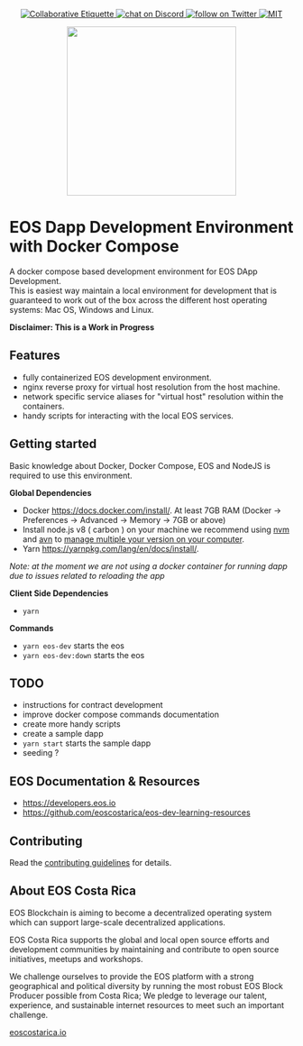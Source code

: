 <p align="center">
	</a>
	<a href="https://git.io/col">
		<img src="https://img.shields.io/badge/%E2%9C%93-collaborative_etiquette-brightgreen.svg" alt="Collaborative Etiquette">
	</a>
	<a href="https://discord.gg/bBpQHym">
		<img src="https://img.shields.io/discord/447118387118735380.svg?logo=discord" alt="chat on Discord">
	</a>
	<a href="https://twitter.com/intent/follow?screen_name=eoscostarica">
		<img src="https://img.shields.io/twitter/follow/eoscostarica.svg?style=social&logo=twitter" alt="follow on Twitter">
	</a>
	<a href="#">
		<img src="https://img.shields.io/dub/l/vibe-d.svg" alt="MIT">
	</a>
</p>

<p align="center">
	<a href="https://eoscostarica.io">
		<img src="https://cdn.rawgit.com/eoscostarica/assets/574d20a6/logos/eoscolors-transparent.png" width="300">
	</a>
</p>

# EOS Dapp Development Environment with Docker Compose

A docker compose based development environment for EOS DApp Development.   
This is easiest way maintain a local environment for development that is guaranteed to work out of the box across the different host operating systems: Mac OS, Windows and Linux.  

**Disclaimer: This is a Work in Progress**

## Features

- fully containerized EOS development environment.
- nginx reverse proxy for virtual host resolution from the host machine.
- network specific service aliases for "virtual host" resolution within the containers.
- handy scripts for interacting with the local EOS services.

## Getting started

Basic knowledge about Docker, Docker Compose, EOS and NodeJS is required to use this environment.

**Global Dependencies**

- Docker https://docs.docker.com/install/. At least 7GB RAM (Docker -> Preferences -> Advanced -> Memory -> 7GB or above)
- Install node.js v8 ( carbon ) on your machine we recommend using [nvm](https://github.com/creationix/nvm) and [avn](https://github.com/wbyoung/avn) to [manage multiple your version on your computer](https://gaboesquivel.com/blog/2015/automatic-node.js-version-switching/).
- Yarn https://yarnpkg.com/lang/en/docs/install/.

*Note: at the moment we are not using a docker container for running dapp due to issues related to reloading the app*

**Client Side Dependencies**

- `yarn`

**Commands**

- `yarn eos-dev` starts the eos
- `yarn eos-dev:down` starts the eos

## TODO

- instructions for contract development
- improve docker compose commands documentation
- create more handy scripts
- create a sample dapp
- `yarn start` starts the sample dapp
- seeding ?

## EOS Documentation & Resources

- https://developers.eos.io
- https://github.com/eoscostarica/eos-dev-learning-resources

## Contributing

Read the [contributing guidelines](CONTRIBUTING.md) for details.

## About EOS Costa Rica

EOS Blockchain is aiming to become a decentralized operating system which can support large-scale decentralized applications.

EOS Costa Rica supports the global and local open source efforts and development communities by maintaining and contribute to open source initiatives, meetups and workshops.

We challenge ourselves to provide the EOS platform with a strong geographical and political diversity by running the most robust EOS Block Producer possible from Costa Rica; We pledge to leverage our talent, experience, and sustainable internet resources to meet such an important challenge.

[eoscostarica.io](https://eoscostarica.io)
